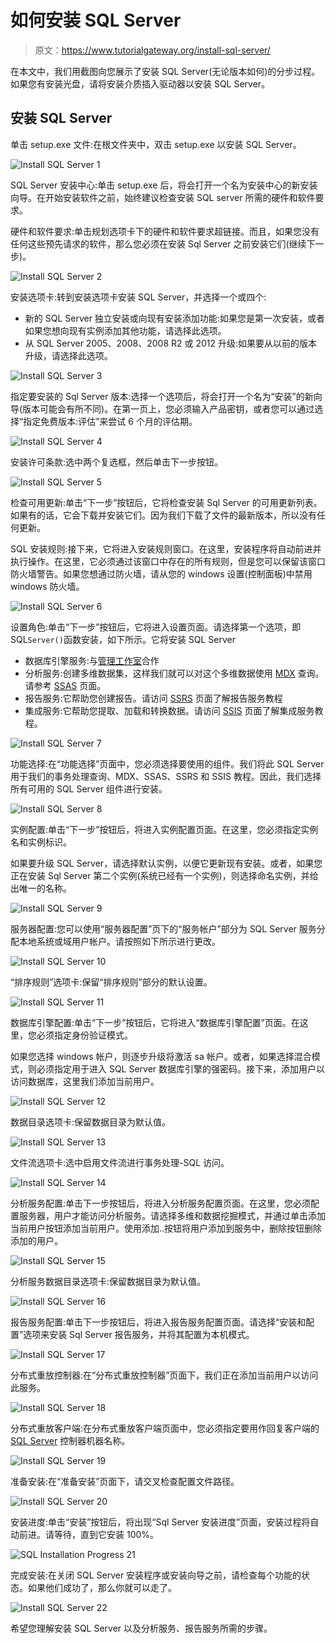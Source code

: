 # 如何安装 SQL Server

> 原文：<https://www.tutorialgateway.org/install-sql-server/>

在本文中，我们用截图向您展示了安装 SQL Server(无论版本如何)的分步过程。如果您有安装光盘，请将安装介质插入驱动器以安装 SQL Server。

## 安装 SQL Server

单击 setup.exe 文件:在根文件夹中，双击 setup.exe 以安装 SQL Server。

![Install SQL Server 1](img/07e89335fa59009ee1c49b45e4cb2784.png)

SQL Server 安装中心:单击 setup.exe 后，将会打开一个名为安装中心的新安装向导。在开始安装软件之前，始终建议检查安装 SQL server 所需的硬件和软件要求。

硬件和软件要求:单击规划选项卡下的硬件和软件要求超链接。而且，如果您没有任何这些预先请求的软件，那么您必须在安装 Sql Server 之前安装它们(继续下一步)。

![Install SQL Server 2](img/5fcf35c4aa866ab98019b3849bed144b.png)

安装选项卡:转到安装选项卡安装 SQL Server，并选择一个或四个:

*   新的 SQL Server 独立安装或向现有安装添加功能:如果您是第一次安装，或者如果您想向现有实例添加其他功能，请选择此选项。
*   从 SQL Server 2005、2008、2008 R2 或 2012 升级:如果要从以前的版本升级，请选择此选项。

![Install SQL Server 3](img/ed2deb122f3c35a4d553b6e9570e2e6d.png)

指定要安装的 Sql Server 版本:选择一个选项后，将会打开一个名为“安装”的新向导(版本可能会有所不同)。在第一页上，您必须输入产品密钥，或者您可以通过选择“指定免费版本:评估”来尝试 6 个月的评估期。

![Install SQL Server 4](img/8e6e8a198de53e85e2123184d3ba18e7.png)

安装许可条款:选中两个复选框，然后单击下一步按钮。

![Install SQL Server 5](img/fe7c1228d6c2c553f723ddee11dbb9d9.png)

检查可用更新:单击“下一步”按钮后，它将检查安装 Sql Server 的可用更新列表。如果有的话，它会下载并安装它们。因为我们下载了文件的最新版本，所以没有任何更新。

SQL 安装规则:接下来，它将进入安装规则窗口。在这里，安装程序将自动前进并执行操作。在这里，它必须通过该窗口中存在的所有规则，但是您可以保留该窗口防火墙警告。如果您想通过防火墙，请从您的 windows 设置(控制面板)中禁用 windows 防火墙。

![Install SQL Server 6](img/8020be272239fd5a0dd495dc38c518d4.png)

设置角色:单击“下一步”按钮后，它将进入设置页面。请选择第一个选项，即 SQL`Server()`函数安装，如下所示。它将安装 SQL Server

*   数据库引擎服务:与[管理工作室](https://www.tutorialgateway.org/sql-server-management-studio/)合作
*   分析服务:创建多维数据集，这样我们就可以对这个多维数据使用 [MDX](https://www.tutorialgateway.org/mdx/) 查询。请参考 [SSAS](https://www.tutorialgateway.org/ssas/) 页面。
*   报告服务:它帮助您创建报告。请访问 [SSRS](https://www.tutorialgateway.org/ssrs/) 页面了解报告服务教程
*   集成服务:它帮助您提取、加载和转换数据。请访问 [SSIS](https://www.tutorialgateway.org/ssis/) 页面了解集成服务教程。

![Install SQL Server 7](img/14d6bc5dd2e6261edd3386ee5359cc94.png)

功能选择:在“功能选择”页面中，您必须选择要使用的组件。我们将此 SQL Server 用于我们的事务处理查询、MDX、SSAS、SSRS 和 SSIS 教程。因此，我们选择所有可用的 SQL Server 组件进行安装。

![Install SQL Server 8](img/d0a1b53a23b0bd7b546d6a1df70ae3cb.png)

实例配置:单击“下一步”按钮后，将进入实例配置页面。在这里，您必须指定实例名和实例标识。

如果要升级 SQL Server，请选择默认实例，以便它更新现有安装。或者，如果您正在安装 Sql Server 第二个实例(系统已经有一个实例)，则选择命名实例，并给出唯一的名称。

![Install SQL Server 9](img/8380a9898a68c4eb796318d3304b5529.png)

服务器配置:您可以使用“服务器配置”页下的“服务帐户”部分为 SQL Server 服务分配本地系统或域用户帐户。请按照如下所示进行更改。

![Install SQL Server 10](img/47aab083af202e05a0e55f663fe8b33b.png)

“排序规则”选项卡:保留“排序规则”部分的默认设置。

![Install SQL Server 11](img/469c72fa7a634bac5c213b9a5017103f.png)

数据库引擎配置:单击“下一步”按钮后，它将进入“数据库引擎配置”页面。在这里，您必须指定身份验证模式。

如果您选择 windows 帐户，则逐步升级将激活 sa 帐户。或者，如果选择混合模式，则必须指定用于进入 SQL Server 数据库引擎的强密码。接下来，添加用户以访问数据库，这里我们添加当前用户。

![Install SQL Server 12](img/77851e9627524e6012c94993321da85f.png)

数据目录选项卡:保留数据目录为默认值。

![Install SQL Server 13](img/6f4615c8452985d7bcaa8d90c96d93df.png)

文件流选项卡:选中启用文件流进行事务处理-SQL 访问。

![Install SQL Server 14](img/1504b1047aacd8422f5cbfb13ade12bd.png)

分析服务配置:单击下一步按钮后，将进入分析服务配置页面。在这里，您必须配置服务器，用户才能访问分析服务。请选择多维和数据挖掘模式，并通过单击添加当前用户按钮添加当前用户。使用添加..按钮将用户添加到服务中，删除按钮删除添加的用户。

![Install SQL Server 15](img/12f2458b8839edad3b8ffcb5f9ab1b55.png)

分析服务数据目录选项卡:保留数据目录为默认值。

![Install SQL Server 16](img/2bebe9c47a33e6f170b943f48df72b2f.png)

报告服务配置:单击下一步按钮后，将进入报告服务配置页面。请选择“安装和配置”选项来安装 Sql Server 报告服务，并将其配置为本机模式。

![Install SQL Server 17](img/a8afd6ade6e7142e865355df4dcd3176.png)

分布式重放控制器:在“分布式重放控制器”页面下，我们正在添加当前用户以访问此服务。

![Install SQL Server 18](img/adf74d3e5b44f63e52ccce625ae5ed04.png)

分布式重放客户端:在分布式重放客户端页面中，您必须指定要用作回复客户端的 [SQL Server](https://www.tutorialgateway.org/sql/) 控制器机器名称。

![Install SQL Server 19](img/31a569ec8f3d0f90da42849aee84f855.png)

准备安装:在“准备安装”页面下，请交叉检查配置文件路径。

![Install SQL Server 20](img/23c7ddb8e8fd09c1fd947de4b0c26dab.png)

安装进度:单击“安装”按钮后，将出现“Sql Server 安装进度”页面，安装过程将自动前进。请等待，直到它安装 100%。

![SQL Installation Progress  21](img/24575ba007bfe4243d8c0a433799c09d.png)

完成安装:在关闭 SQL Server 安装程序或安装向导之前，请检查每个功能的状态。如果他们成功了，那么你就可以走了。

![Install SQL Server 22](img/370a0a075a4cf1f756676d5960c47b5d.png)

希望您理解安装 SQL Server 以及分析服务、报告服务所需的步骤。